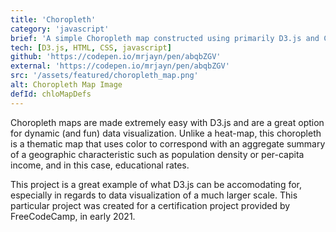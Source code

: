 ```yaml
---
title: 'Choropleth'
category: 'javascript'
brief: 'A simple Choropleth map constructed using primarily D3.js and CSS.'
tech: [D3.js, HTML, CSS, javascript]
github: 'https://codepen.io/mrjayn/pen/abqbZGV'
external: 'https://codepen.io/mrjayn/pen/abqbZGV'
src: '/assets/featured/choropleth_map.png'
alt: Choropleth Map Image
defId: chloMapDefs
---
```


Choropleth maps are made extremely easy with D3.js and are a great option for dynamic (and fun) data visualization. Unlike a heat-map, this choropleth is a thematic map that uses color to correspond with an aggregate summary of a geographic characteristic such as population density or per-capita income, and in this case, educational rates.

This project is a great example of what D3.js can be accomodating for, especially in regards to data visualization of a much larger scale. This particular project was created for a certification project provided by FreeCodeCamp, in early 2021.
